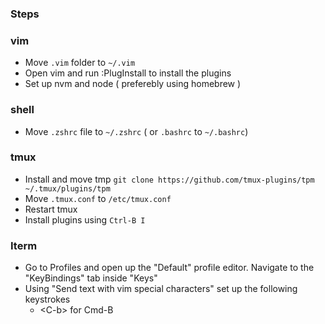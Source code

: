 ### Steps

### vim
- Move `.vim` folder to `~/.vim`
- Open vim and run :PlugInstall to install the plugins
- Set up nvm and node ( preferebly using homebrew )

### shell
- Move `.zshrc` file to `~/.zshrc` ( or `.bashrc` to `~/.bashrc`)

### tmux
- Install and move tmp `git clone https://github.com/tmux-plugins/tpm ~/.tmux/plugins/tpm`
- Move `.tmux.conf` to `/etc/tmux.conf`
- Restart tmux
- Install plugins using `Ctrl-B I`

### Iterm
- Go to Profiles and open up the "Default" profile editor. Navigate to the "KeyBindings" tab inside "Keys"
- Using "Send text with vim special characters" set up the following keystrokes
    - \<C-b> for Cmd-B
